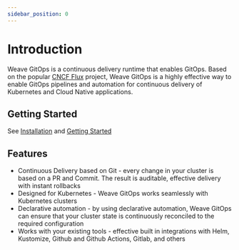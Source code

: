 ```yaml
---
sidebar_position: 0
---
```


# Introduction

Weave GitOps is a continuous delivery runtime that enables GitOps. Based on the popular [CNCF Flux](https://fluxcd.io) project, Weave GitOps is 
a highly effective way to enable GitOps pipelines and automation for continuous delivery of Kubernetes and Cloud Native applications.

## Getting Started

See [Installation](docs/installation) and [Getting Started](/docs/getting-started)

## Features

* Continuous Delivery based on Git - every change in your cluster is based on a PR and Commit. The result is auditable, effective delivery with instant rollbacks
* Designed for Kubernetes - Weave GitOps works seamlessly with Kubernetes clusters
* Declarative automation - by using declarative automation, Weave GitOps can ensure that your cluster state is continuously reconciled to the required configuration
* Works with your existing tools - effective built in integrations with Helm, Kustomize, Github and Github Actions, Gitlab, and others

